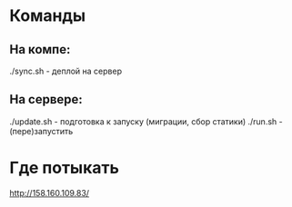# Команды

## На компе:
./sync.sh - деплой на сервер

## На сервере:
./update.sh - подготовка к запуску (миграции, сбор статики)
./run.sh - (пере)запустить

# Где потыкать
http://158.160.109.83/